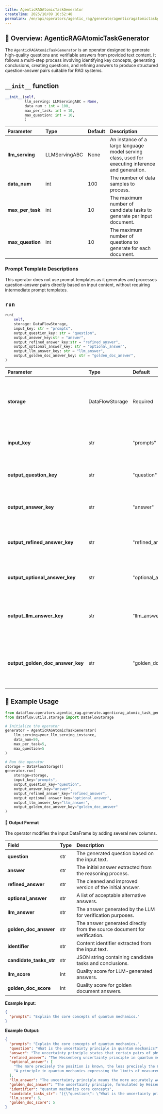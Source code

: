 ```yaml
---
title: AgenticRAGAtomicTaskGenerator
createTime: 2025/10/09 16:52:48
permalink: /en/api/operators/agentic_rag/generate/agenticragatomictaskgenerator/
---
```


## 📘 Overview: AgenticRAGAtomicTaskGenerator
The `AgenticRAGAtomicTaskGenerator` is an operator designed to generate high-quality questions and verifiable answers from provided text content. It follows a multi-step process involving identifying key concepts, generating conclusions, creating questions, and refining answers to produce structured question-answer pairs suitable for RAG systems.

## `__init__` function
```python
__init__(self,
         llm_serving: LLMServingABC = None,
         data_num : int = 100,
         max_per_task: int = 10,
         max_question: int = 10,
         )
```
| Parameter | Type | Default | Description |
| :-- | :--- | :--- | :--- |
| **llm_serving** | LLMServingABC | None | An instance of a large language model serving class, used for executing inference and generation. |
| **data_num** | int | 100 | The number of data samples to process. |
| **max_per_task** | int | 10 | The maximum number of candidate tasks to generate per input document. |
| **max_question** | int | 10 | The maximum number of questions to generate for each document. |

### Prompt Template Descriptions
This operator does not use prompt templates as it generates and processes question-answer pairs directly based on input content, without requiring intermediate prompt templates.

## `run`
```python
run(
    self,
    storage: DataFlowStorage,
    input_key: str = "prompts",
    output_question_key: str = "question",
    output_answer_key:str = "answer",
    output_refined_answer_key:str = "refined_answer",
    output_optional_answer_key: str = "optional_answer",
    output_llm_answer_key: str = "llm_answer",
    output_golden_doc_answer_key: str = "golden_doc_answer",
)
```
| Parameter | Type | Default | Description |
| :--- | :--- | :--- | :--- |
| **storage** | DataFlowStorage | Required | The DataFlow storage instance responsible for reading and writing data. |
| **input_key** | str | "prompts" | The column name for the input text content. |
| **output_question_key** | str | "question" | The column name for the generated questions. |
| **output_answer_key** | str | "answer" | The column name for the initial generated answers. |
| **output_refined_answer_key**| str | "refined_answer" | The column name for the refined answers after cleaning. |
| **output_optional_answer_key**| str | "optional_answer" | The column name for alternative refined answers. |
| **output_llm_answer_key** | str | "llm_answer" | The column name for answers generated by the LLM for verification. |
| **output_golden_doc_answer_key** | str | "golden_doc_answer" | The column name for answers generated based on the golden source document. |

## 🧠 Example Usage
```python
from dataflow.operators.agentic_rag.generate.agenticrag_atomic_task_generator import AgenticRAGAtomicTaskGenerator
from dataflow.utils.storage import DataFlowStorage

# Initialize the operator
generator = AgenticRAGAtomicTaskGenerator(
    llm_serving=your_llm_serving_instance,
    data_num=50,
    max_per_task=5,
    max_question=5
)

# Run the operator
storage = DataFlowStorage()
generator.run(
    storage=storage,
    input_key="prompts",
    output_question_key="question",
    output_answer_key="answer",
    output_refined_answer_key="refined_answer",
    output_optional_answer_key="optional_answer",
    output_llm_answer_key="llm_answer",
    output_golden_doc_answer_key="golden_doc_answer"
)
```

#### 🧾 Output Format
The operator modifies the input DataFrame by adding several new columns.

| Field | Type | Description |
| :--- | :--- | :--- |
| **question** | str | The generated question based on the input text. |
| **answer** | str | The initial answer extracted from the reasoning process. |
| **refined_answer** | str | The cleaned and improved version of the initial answer. |
| **optional_answer** | str | A list of acceptable alternative answers. |
| **llm_answer** | str | The answer generated by the LLM for verification purposes. |
| **golden_doc_answer** | str | The answer generated directly from the source document for verification. |
| **identifier** | str | Content identifier extracted from the input text. |
| **candidate_tasks_str** | str | JSON string containing candidate tasks and conclusions. |
| **llm_score** | int | Quality score for LLM-generated answers. |
| **golden_doc_score** | int | Quality score for golden document answers. |

**Example Input:**

```json
{
  "prompts": "Explain the core concepts of quantum mechanics."
}
```

**Example Output:**

```json
{
  "prompts": "Explain the core concepts of quantum mechanics.",
  "question": "What is the uncertainty principle in quantum mechanics?",
  "answer": "The uncertainty principle states that certain pairs of physical properties, like position and momentum, cannot both be known to arbitrary precision at the same time.",
  "refined_answer": "The Heisenberg uncertainty principle in quantum mechanics asserts that it is fundamentally impossible to simultaneously determine with arbitrary precision both the position and the momentum of a particle.",
  "optional_answer": [
    "The more precisely the position is known, the less precisely the momentum is known and vice versa.",
    "A principle in quantum mechanics expressing the limits of measurement precision for certain properties."
  ],
  "llm_answer": "The uncertainty principle means the more accurately we know a particle's position, the less accurately we can know its momentum.",
  "golden_doc_answer": "The uncertainty principle, formulated by Heisenberg, is a fundamental theory in quantum mechanics describing the limitations in measuring certain pairs of variables.",
  "identifier": "quantum mechanics core concepts",
  "candidate_tasks_str": "[{\"question\": \"What is the uncertainty principle in quantum mechanics?\", \"conclusion\": \"Measurement limits of conjugate variables.\"}, {\"question\": \"What is quantum superposition?\", \"conclusion\": \"A particle exists in multiple states at once until measured.\"}]",
  "llm_score": 5,
  "golden_doc_score": 5
}
```

